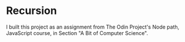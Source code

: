 # Recursion

I built this project as an assignment from The Odin Project's Node path, JavaScript course, in Section "A Bit of Computer Science".
